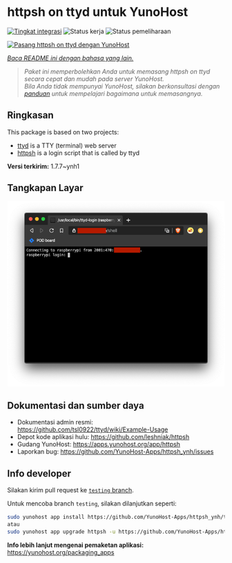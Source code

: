 <!--
N.B.: README ini dibuat secara otomatis oleh <https://github.com/YunoHost/apps/tree/master/tools/readme_generator>
Ini TIDAK boleh diedit dengan tangan.
-->

# httpsh on ttyd untuk YunoHost

[![Tingkat integrasi](https://apps.yunohost.org/badge/integration/httpsh)](https://ci-apps.yunohost.org/ci/apps/httpsh/)
![Status kerja](https://apps.yunohost.org/badge/state/httpsh)
![Status pemeliharaan](https://apps.yunohost.org/badge/maintained/httpsh)

[![Pasang httpsh on ttyd dengan YunoHost](https://install-app.yunohost.org/install-with-yunohost.svg)](https://install-app.yunohost.org/?app=httpsh)

*[Baca README ini dengan bahasa yang lain.](./ALL_README.md)*

> *Paket ini memperbolehkan Anda untuk memasang httpsh on ttyd secara cepat dan mudah pada server YunoHost.*  
> *Bila Anda tidak mempunyai YunoHost, silakan berkonsultasi dengan [panduan](https://yunohost.org/install) untuk mempelajari bagaimana untuk memasangnya.*

## Ringkasan

This package is based on two projects:

* [ttyd](https://tsl0922.github.io/ttyd) is a TTY (terminal) web server
* [httpsh](https://github.com/leshniak/httpsh) is a login script that is called by ttyd


**Versi terkirim:** 1.7.7~ynh1

## Tangkapan Layar

![Tangkapan Layar pada httpsh on ttyd](./doc/screenshots/httpsh.png)

## Dokumentasi dan sumber daya

- Dokumentasi admin resmi: <https://github.com/tsl0922/ttyd/wiki/Example-Usage>
- Depot kode aplikasi hulu: <https://github.com/leshniak/httpsh>
- Gudang YunoHost: <https://apps.yunohost.org/app/httpsh>
- Laporkan bug: <https://github.com/YunoHost-Apps/httpsh_ynh/issues>

## Info developer

Silakan kirim pull request ke [`testing` branch](https://github.com/YunoHost-Apps/httpsh_ynh/tree/testing).

Untuk mencoba branch `testing`, silakan dilanjutkan seperti:

```bash
sudo yunohost app install https://github.com/YunoHost-Apps/httpsh_ynh/tree/testing --debug
atau
sudo yunohost app upgrade httpsh -u https://github.com/YunoHost-Apps/httpsh_ynh/tree/testing --debug
```

**Info lebih lanjut mengenai pemaketan aplikasi:** <https://yunohost.org/packaging_apps>
